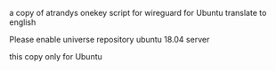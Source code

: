 a copy of atrandys onekey script for wireguard for Ubuntu translate to english

Please enable universe repository ubuntu 18.04 server

this copy only for Ubuntu 

